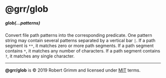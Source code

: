 # @grr/glob

##### glob(...patterns)

Convert file path patterns into the corresponding predicate. One pattern string
may contain several patterns separated by a vertical bar `|`. If a path segment
is `**`, it matches zero or more path segments. If a path segment contains `*`,
it matches any number of characters. If a path segment contains `?`, it matches
any single character.

---

__@grr/glob__ is © 2019 Robert Grimm and licensed under [MIT](LICENSE) terms.


